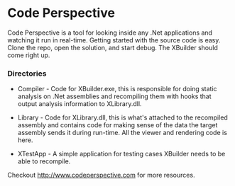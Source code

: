 
# Code Perspective

Code Perspective is a tool for looking inside any .Net applications and watching it run in real-time. Getting started with the source code is easy. Clone the repo, open the solution, and start debug. The XBuilder should come right up.

### Directories

* Compiler - Code for XBuilder.exe, this is responsible for doing static analysis on .Net assemblies and recompiling them with hooks that output analysis information to XLibrary.dll.

* Library - Code for XLibrary.dll, this is what's attached to the recompiled assembly and contains code for making sense of the data the target assembly sends it during run-time. All the viewer and rendering code is here.

* XTestApp - A simple application for testing cases XBuilder needs to be able to recompile.

Checkout http://www.codeperspective.com for more resources.